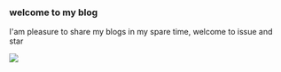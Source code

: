 ### welcome to my blog
I'am pleasure to share my blogs in my spare time, welcome to issue and star

![](https://lh3.googleusercontent.com/-5knk4asawcE/WcJ0eiGaNeI/AAAAAAAAAC4/Hb_T9Ilfr_0aou5nq1lU55DPs8Gsq3WGACHMYCw/I/15059160032728.jpg)
